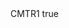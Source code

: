 <?xml version="1.0" encoding="UTF-8"?>
<CustomMetadata xmlns="http://soap.sforce.com/2006/04/metadata">
    <label>CMTR1</label>
    <protected>true</protected>
</CustomMetadata>
